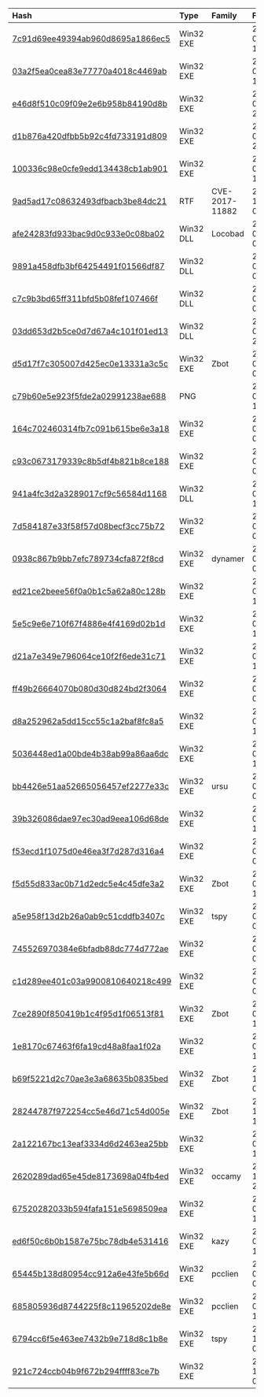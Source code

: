 |Hash|Type|Family|Frist_Seen|Name|
|:--|:--|:--|:--|:--|
|[7c91d69ee49394ab960d8695a1866ec5](https://www.virustotal.com/gui/file/7c91d69ee49394ab960d8695a1866ec5)|Win32 EXE||2019-09-11 12:32:55|SquidSrv.exe|
|[03a2f5ea0cea83e77770a4018c4469ab](https://www.virustotal.com/gui/file/03a2f5ea0cea83e77770a4018c4469ab)|Win32 EXE||2019-05-10 11:58:15|MIndexSvr.exe|
|[e46d8f510c09f09e2e6b958b84190d8b](https://www.virustotal.com/gui/file/e46d8f510c09f09e2e6b958b84190d8b)|Win32 EXE||2019-03-20 21:02:03| |
|[d1b876a420dfbb5b92c4fd733191d809](https://www.virustotal.com/gui/file/d1b876a420dfbb5b92c4fd733191d809)|Win32 EXE||2019-03-20 20:02:45| |
|[100336c98e0cfe9edd134438cb1ab901](https://www.virustotal.com/gui/file/100336c98e0cfe9edd134438cb1ab901)|Win32 EXE||2019-03-20 19:44:00| |
|[9ad5ad17c08632493dfbacb3be84dc21](https://www.virustotal.com/gui/file/9ad5ad17c08632493dfbacb3be84dc21)|RTF|CVE-2017-11882|2018-10-30 09:11:00|Du thao BC giai tringh (tiep thu y   kien PCTQH).doc|
|[afe24283fd933bac9d0c933e0c08ba02](https://www.virustotal.com/gui/file/afe24283fd933bac9d0c933e0c08ba02)|Win32 DLL|Locobad|2018-06-09 03:05:54|afe24283fd933bac9d0c933e0c08ba02.virus|
|[9891a458dfb3bf64254491f01566df87](https://www.virustotal.com/gui/file/9891a458dfb3bf64254491f01566df87)|Win32 DLL||2018-06-09 02:22:00|9891a458dfb3bf64254491f01566df87.virus|
|[c7c9b3bd65ff311bfd5b08fef107466f](https://www.virustotal.com/gui/file/c7c9b3bd65ff311bfd5b08fef107466f)|Win32 DLL||2018-06-09 02:16:46|c7c9b3bd65ff311bfd5b08fef107466f.virus|
|[03dd653d2b5ce0d7d67a4c101f01ed13](https://www.virustotal.com/gui/file/03dd653d2b5ce0d7d67a4c101f01ed13)|Win32 DLL||2018-06-08 21:09:04|03dd653d2b5ce0d7d67a4c101f01ed13.virus|
|[d5d17f7c305007d425ec0e13331a3c5c](https://www.virustotal.com/gui/file/d5d17f7c305007d425ec0e13331a3c5c)|Win32 EXE|Zbot|2017-08-30 08:18:14|d5d17f7c305007d425ec0e13331a3c5c|
|[c79b60e5e923f5fde2a02991238ae688](https://www.virustotal.com/gui/file/c79b60e5e923f5fde2a02991238ae688)|PNG||2017-08-11 13:39:36|ie.png|
|[164c702460314fb7c091b615be6e3a18](https://www.virustotal.com/gui/file/164c702460314fb7c091b615be6e3a18)|Win32 EXE||2017-08-11 06:24:07|termsrv.exe|
|[c93c0673179339c8b5df4b821b8ce188](https://www.virustotal.com/gui/file/c93c0673179339c8b5df4b821b8ce188)|Win32 EXE||2017-08-05 04:35:02|a426bcc6317f0d49f0f0b68091e8161c512e22c3|
|[941a4fc3d2a3289017cf9c56584d1168](https://www.virustotal.com/gui/file/941a4fc3d2a3289017cf9c56584d1168)|Win32 DLL||2017-06-13 15:05:02|rights.dll|
|[7d584187e33f58f57d08becf3cc75b72](https://www.virustotal.com/gui/file/7d584187e33f58f57d08becf3cc75b72)|Win32 EXE||2017-05-22 09:24:13|service.exe|
|[0938c867b9bb7efc789734cfa872f8cd](https://www.virustotal.com/gui/file/0938c867b9bb7efc789734cfa872f8cd)|Win32 EXE|dynamer|2017-05-22 09:23:17|WniPrvSE.exe|
|[ed21ce2beee56f0a0b1c5a62a80c128b](https://www.virustotal.com/gui/file/ed21ce2beee56f0a0b1c5a62a80c128b)|Win32 EXE||2017-05-15 15:06:40|myfile.exe|
|[5e5c9e6e710f67f4886e4f4169d02b1d](https://www.virustotal.com/gui/file/5e5c9e6e710f67f4886e4f4169d02b1d)|Win32 EXE||2017-05-04 11:07:07|5e5c9e6e710f67f4886e4f4169d02b1d.virus|
|[d21a7e349e796064ce10f2f6ede31c71](https://www.virustotal.com/gui/file/d21a7e349e796064ce10f2f6ede31c71)|Win32 EXE||2017-05-03 15:19:01|EWSTEW.exe|
|[ff49b26664070b080d30d824bd2f3064](https://www.virustotal.com/gui/file/ff49b26664070b080d30d824bd2f3064)|Win32 EXE||2017-02-22 08:00:28|spsvc.exe|
|[d8a252962a5dd15cc55c1a2baf8fc8a5](https://www.virustotal.com/gui/file/d8a252962a5dd15cc55c1a2baf8fc8a5)|Win32 EXE||2017-02-09 10:49:11|d8a252962a5dd15cc55c1a2baf8fc8a5.virus|
|[5036448ed1a00bde4b38ab99a86aa6dc](https://www.virustotal.com/gui/file/5036448ed1a00bde4b38ab99a86aa6dc)|Win32 EXE||2015-09-30 12:43:12|igfxper.exe|
|[bb4426e51aa52665056457ef2277e33c](https://www.virustotal.com/gui/file/bb4426e51aa52665056457ef2277e33c)|Win32 EXE|ursu|2015-09-17 07:40:41|wmiprvse.exe|
|[39b326086dae97ec30ad9eea106d68de](https://www.virustotal.com/gui/file/39b326086dae97ec30ad9eea106d68de)|Win32 EXE||2015-09-09 16:30:11|avgwsc.exe|
|[f53ecd1f1075d0e46ea3f7d287d316a4](https://www.virustotal.com/gui/file/f53ecd1f1075d0e46ea3f7d287d316a4)|Win32 EXE||2015-08-13 03:33:45| |
|[f5d55d833ac0b71d2edc5e4c45dfe3a2](https://www.virustotal.com/gui/file/f5d55d833ac0b71d2edc5e4c45dfe3a2)|Win32 EXE|Zbot|2015-08-12 13:20:04|myfile.exe|
|[a5e958f13d2b26a0ab9c51cddfb3407c](https://www.virustotal.com/gui/file/a5e958f13d2b26a0ab9c51cddfb3407c)|Win32 EXE|tspy|2015-08-08 01:12:22|m:\dailytesters\##\_ESET\A\a variant of Win32.Agent.RJG trojan\6BCF242371315A895298DBE1CDEC73805B463C13F9CE8556138FA4FA0A3AD242.EXE|
|[745526970384e6bfadb88dc774d772ae](https://www.virustotal.com/gui/file/745526970384e6bfadb88dc774d772ae)|Win32 EXE||2015-08-06 06:20:53|7581337DB29E092101E4FD692D01AA26|
|[c1d289ee401c03a9900810640218c499](https://www.virustotal.com/gui/file/c1d289ee401c03a9900810640218c499)|Win32 EXE||2015-07-24 01:22:23|m:\dailytesters\##\_ESET\A\a variant of Win32.Agent.RIL trojan\875d3aaf53317ab9c7e6c6ef729e6a9a4fe864a9975c859632ddd97a410ec764.exe|
|[7ce2890f850419b1c4f95d1f06513f81](https://www.virustotal.com/gui/file/7ce2890f850419b1c4f95d1f06513f81)|Win32 EXE|Zbot|2015-06-19 10:58:19|oledrv.ex|
|[1e8170c67463f6fa19cd48a8faa1f02a](https://www.virustotal.com/gui/file/1e8170c67463f6fa19cd48a8faa1f02a)|Win32 EXE||2014-03-18 13:24:33|avgwsc.exe|
|[b69f5221d2c70ae3e3a68635b0835bed](https://www.virustotal.com/gui/file/b69f5221d2c70ae3e3a68635b0835bed)|Win32 EXE|Zbot|2013-12-22 02:12:46|b69f5221d2c70ae3e3a68635b0835bed.virus|
|[28244787f972254cc5e46d71c54d005e](https://www.virustotal.com/gui/file/28244787f972254cc5e46d71c54d005e)|Win32 EXE|Zbot|2013-10-06 12:47:35|28244787f972254cc5e46d71c54d005e.virus|
|[2a122167bc13eaf3334d6d2463ea25bb](https://www.virustotal.com/gui/file/2a122167bc13eaf3334d6d2463ea25bb)|Win32 EXE||2013-03-30 16:40:17|2a122167bc13eaf3334d6d2463ea25bb|
|[2620289dad65e45de8173698a04fb4ed](https://www.virustotal.com/gui/file/2620289dad65e45de8173698a04fb4ed)|Win32 EXE|occamy|2012-12-12 22:44:45|2620289dad65e45de8173698a04fb4ed.virus|
|[67520282033b594fafa151e5698509ea](https://www.virustotal.com/gui/file/67520282033b594fafa151e5698509ea)|Win32 EXE||2012-09-13 12:31:19|67520282033b594fafa151e5698509ea.virus|
|[ed6f50c6b0b1587e75bc78db4e531416](https://www.virustotal.com/gui/file/ed6f50c6b0b1587e75bc78db4e531416)|Win32 EXE|kazy|2012-09-08 10:06:58|ed6f50c6b0b1587e75bc78db4e531416.virus|
|[65445b138d80954cc912a6e43fe5b66d](https://www.virustotal.com/gui/file/65445b138d80954cc912a6e43fe5b66d)|Win32 EXE|pcclien|2012-07-19 08:45:58|65445b138d80954cc912a6e43fe5b66d.virus|
|[685805936d8744225f8c11965202de8e](https://www.virustotal.com/gui/file/685805936d8744225f8c11965202de8e)|Win32 EXE|pcclien|2012-01-30 13:46:13|685805936d8744225f8c11965202de8e.virus|
|[6794cc6f5e463ee7432b9e718d8c1b8e](https://www.virustotal.com/gui/file/6794cc6f5e463ee7432b9e718d8c1b8e)|Win32 EXE|tspy|2011-12-27 09:34:09|6794cc6f5e463ee7432b9e718d8c1b8e|
|[921c724ccb04b9f672b294ffff83ce7b](https://www.virustotal.com/gui/file/921c724ccb04b9f672b294ffff83ce7b)|Win32 EXE||2011-11-29 09:17:40|VirusShare_921c724ccb04b9f672b294ffff83ce7b|
